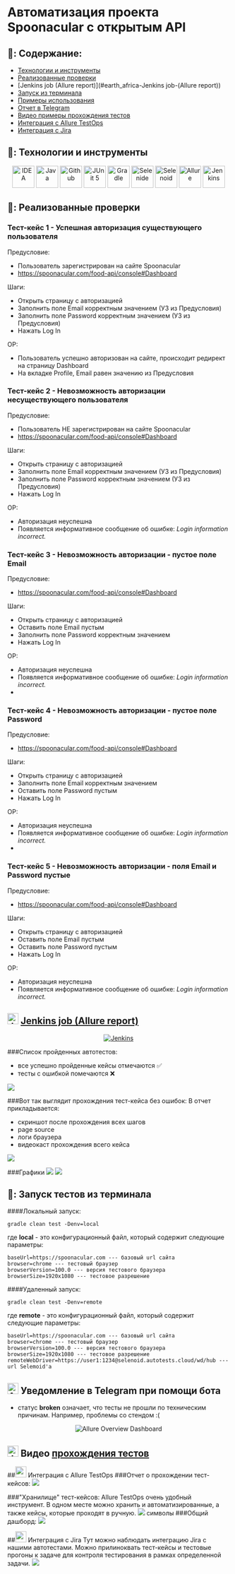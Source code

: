 # Автоматизация проекта Spoonacular с открытым API

## 🚀: Содержание:

- [Технологии и инструменты](#earth_africa-технологии-и-инструменты)
- [Реализованные проверки](#earth_africa-Реализованные-проверки)
- [Jenkins job (Allure report)](#earth_africa-Jenkins job-(Allure report))
- [Запуск из терминала](#earth_africa-Запуск-тестов-из-терминала)
- [Примеры использования](#earth_africa-Allure-отчет)
- [Отчет в Telegram](#earth_africa-Уведомление-в-Telegram-при-помощи-бота)
- [Видео примеры прохождения тестов](#earth_africa-Примеры-видео-о-прохождении-тестов)
- [Интеграция с Allure TestOps](#earth_africa-Интеграция-с-Allure-TestOps)
- [Интеграция с Jira](#earth_africa-Интеграция-с-Jira)

## 🧰: Технологии и инструменты

<p align="center">
<a href="https://www.jetbrains.com/idea/"><img src="images/logo/Idea.svg" width="50" height="50"  alt="IDEA"/></a>
<a href="https://www.java.com/"><img src="images/logo/Java.svg" width="50" height="50"  alt="Java"/></a>
<a href="https://github.com/"><img src="images/logo/GitHub.svg" width="50" height="50"  alt="Github"/></a>
<a href="https://junit.org/junit5/"><img src="images/logo/Junit5.svg" width="50" height="50"  alt="JUnit 5"/></a>
<a href="https://gradle.org/"><img src="images/logo/Gradle.svg" width="50" height="50"  alt="Gradle"/></a>
<a href="https://selenide.org/"><img src="images/logo/Selenide.svg" width="50" height="50"  alt="Selenide"/></a>
<a href="https://aerokube.com/selenoid/"><img src="images/logo/Selenoid.svg" width="50" height="50"  alt="Selenoid"/></a>
<a href="https://github.com/allure-framework/allure2"><img src="images/logo/Allure.svg" width="50" height="50"  alt="Allure"/></a>
<a href="https://www.jenkins.io/"><img src="images/logo/Jenkins.svg" width="50" height="50"  alt="Jenkins"/></a>
</p>

## 🚦: Реализованные проверки

### **Тест-кейс 1 - Успешная авторизация существующего пользователя**

Предусловие:
- Пользователь зарегистрирован на сайте Spoonacular
- https://spoonacular.com/food-api/console#Dashboard

Шаги:
- Открыть страницу с авторизацией
- Заполнить поле Email корректным значением (УЗ из Предусловия)
- Заполнить поле Password корректным значением (УЗ из Предусловия)
- Нажать Log In

ОР:
- Пользователь успешно авторизован на сайте, происходит редирект на страницу Dashboard
- На вкладке Profile, Email равен значению из Предусловия

### **Тест-кейс 2 - Невозможность авторизации несуществующего пользователя**

Предусловие:
- Пользователь НЕ зарегистрирован на сайте Spoonacular
- https://spoonacular.com/food-api/console#Dashboard

Шаги:
- Открыть страницу с авторизацией
- Заполнить поле Email корректным значением (УЗ из Предусловия)
- Заполнить поле Password корректным значением (УЗ из Предусловия)
- Нажать Log In

ОР:
- Авторизация неуспешна
- Появляется информативное сообщение об ошибке: _Login information incorrect._

### **Тест-кейс 3 - Невозможность авторизации - пустое поле Email**

Предусловие:
- https://spoonacular.com/food-api/console#Dashboard

Шаги:
- Открыть страницу с авторизацией
- Оставить поле Email пустым
- Заполнить поле Password корректным значением
- Нажать Log In

ОР:
- Авторизация неуспешна
- Появляется информативное сообщение об ошибке: _Login information incorrect._
- 
### **Тест-кейс 4 - Невозможность авторизации - пустое поле Password**

Предусловие:
- https://spoonacular.com/food-api/console#Dashboard

Шаги:
- Открыть страницу с авторизацией
- Заполнить поле Email корректным значением
- Оставить поле Password пустым
- Нажать Log In

ОР:
- Авторизация неуспешна
- Появляется информативное сообщение об ошибке: _Login information incorrect._
- 
### **Тест-кейс 5 - Невозможность авторизации - поля Email и Password пустые**

Предусловие:
- https://spoonacular.com/food-api/console#Dashboard

Шаги:
- Открыть страницу с авторизацией
- Оставить поле Email пустым
- Оставить поле Password пустым
- Нажать Log In

ОР:
- Авторизация неуспешна
- Появляется информативное сообщение об ошибке: _Login information incorrect._


## <img src="images/logo/Jenkins.svg" width="25" height="25"  alt="Jenkins"/></a> <a target="_blank" href="https://jenkins.autotests.cloud/job/Spoonacular/"> Jenkins job (Allure report)</a>
<p align="center">
<a href="https://jenkins.autotests.cloud/job/Spoonacular/"><img src="images/screens/jenkins.bmp" alt="Jenkins"/></a>
</p>

###Список пройденных автотестов:
- все успешно пройденные кейсы отмечаются ✅
- тесты с ошибкой помечаются ❌
<img src="images/screens/пройденный_кейсы.bmp"/>

###Вот так выглядит прохождения тест-кейса без ошибок:
В отчет прикладывается:
- скриншот после прохождения всех шагов
- page source
- логи браузера
- видеокаст прохождения всего кейса
<img src="images/screens/успешный_кейс.bmp"/>

###Графики
<img src="images/screens/graf.bmp"/>
<img src="images/screens/graf2.bmp"/>

## 🌟: Запуск тестов из терминала
####Локальный запуск:
```
gradle clean test -Denv=local
```
где **local** - это конфигурационный файл, который содержит следующие параметры:
```
baseUrl=https://spoonacular.com --- базовый url сайта
browser=chrome --- тестовый браузер
browserVersion=100.0 --- версия тестового браузера
browserSize=1920x1080 --- тестовое разрешение
```

####Удаленный запуск:
```
gradle clean test -Denv=remote
```
где **remote** - это конфигурационный файл, который содержит следующие параметры:
```
baseUrl=https://spoonacular.com --- базовый url сайта
browser=chrome --- тестовый браузер
browserVersion=100.0 --- версия тестового браузера
browserSize=1920x1080 --- тестовое разрешение
remoteWebDriver=https://user1:1234@selenoid.autotests.cloud/wd/hub --- url Selemoid'а
```

## <img src="images/logo/Telegram.svg" width="25" height="25"  alt="Allure"/></a> Уведомление в Telegram при помощи бота
- статус **broken** означает, что тесты не прошли по техническим причинам. Например, проблемы со стендом :(
<p align="center">
<img title="Allure Overview Dashboard" src="images/screens/tg.bmp" >
</p>

## <img src="images/logo/Selenoid.svg" width="25" height="25" alt="Jenkins"/></a> Видео <a target="_blank" href="https://selenoid.autotests.cloud/video/595766d262ef75c7d541e35dd75e0c70.mp4"> прохождения тестов </a>

##<img src="images/logo/AllureOps.svg" width="25" height="25"> Интеграция с Allure TestOps
###Отчет о прохождении тест-кейсов:
<img src="images/screens/allureOps.bmp"/>

###"Хранилище" тест-кейсов:
Allure TestOps очень удобный инструмент. В одном месте можно хранить и автоматизированные, а также кейсы, которые проходят в ручную.
<img src="images/screens/allureOps1.bmp"/>
символы 
###Общий дашборд:
<img src="images/screens/Ops3.bmp"/>

##<img src="images/logo/Jira.svg" width="25" height="25"> Интеграция с Jira
Тут можно наблюдать интеграцию Jira  с нашими автотестами. Можно прилиноквать тест-кейсы и тестовые прогоны к задаче для контроля тестирования в рамках определенной задачи.
<img src="images/screens/jira.bmp"/>